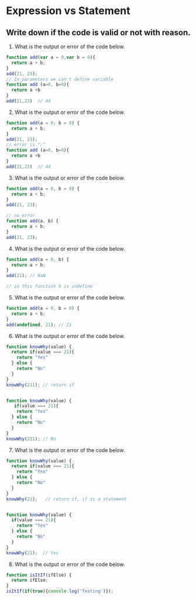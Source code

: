 # Expression vs Statement

## Write down if the code is valid or not with reason.

1. What is the output or error of the code below.

```js
function add(var a = 0,var b = 0){
  return a + b;
}
add(21, 23);
// In parameters we can't define variable
function add (a=0, b=0){
  return a +b
}
add(21,23)  // 44
```

2. What is the output or error of the code below.

```js
function add(a = 0; b = 0) {
  return a + b;
}
add(21, 23);
// error is ";"
function add (a=0, b=0){
  return a +b
}
add(21,23)  // 44
```

3. What is the output or error of the code below.

```js
function add(a = 0, b = 0) {
  return a + b;
}
add(21, 23);

// no error
function add(a, b) {
  return a + b;
}
add(21, 23);
```

4. What is the output or error of the code below.

```js
function add(a = 0, b) {
  return a + b;
}
add(21); // NaN

// in this function b is undefine`
```

5. What is the output or error of the code below.

```js
function add(a = 0, b = 0) {
  return a + b;
}
add(undefined, 21); // 21
```

6. What is the output or error of the code below.

```js
function knowWhy(value) {
  return if(value === 21){
    return "Yes"
  } else {
    return "No"
  }
}
knowWhy(211); // return if


function knowWhy(value) {
   if(value === 21){
    return "Yes"
  } else {
    return "No"
  }
}
knowWhy(211); // No

```

7. What is the output or error of the code below.

```js
function knowWhy(value) {
  return if(value === 21){
    return "Yes"
  } else {
    return "No"
  }
}
knowWhy(21);   // return if, if is a statement


function knowWhy(value) {
  if(value === 21){
    return "Yes"
  } else {
    return "No"
  }
}
knowWhy(21);  // Yes
```

8. What is the output or error of the code below.

```js
function isItIf(ifElse) {
  return ifElse;
}
isItIf(if(true){console.log('Testing')});
```

